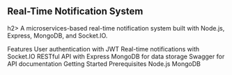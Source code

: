 <h2>Real-Time Notification System</h2>h2>
A microservices-based real-time notification system built with Node.js, Express, MongoDB, and Socket.IO.

Features
User authentication with JWT
Real-time notifications with Socket.IO
RESTful API with Express
MongoDB for data storage
Swagger for API documentation
Getting Started
Prerequisites
Node.js
MongoDB
